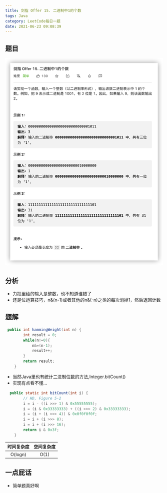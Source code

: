 ```yaml
---
title: 剑指 Offer 15. 二进制中1的个数
tags: Java
category: LeetCode每日一题
date: 2021-06-23 09:08:39
---
```


<!-- more -->

## 题目

![image-20210623090938938](https://raw.githubusercontent.com/C1EYE/figureBed/main/img/20210623090939.png)

## 分析

- 力扣里给的输入是整数，也不知道谁错了
- 还是位运算技巧，n&(n-1)或者其他的n&(-n)之类的每次消掉1，然后返回计数

## 题解

```java
 public int hammingWeight(int n) {
        int result = 0;
        while(n!=0){
            n&=(n-1);
            result++;
        }
        return result;
    }
```

- 当然Java里也有统计二进制位数的方法,Integer.bitCount()
- 实现有点看不懂...

```java
  public static int bitCount(int i) {
        // HD, Figure 5-2
        i = i - ((i >>> 1) & 0x55555555);
        i = (i & 0x33333333) + ((i >>> 2) & 0x33333333);
        i = (i + (i >>> 4)) & 0x0f0f0f0f;
        i = i + (i >>> 8);
        i = i + (i >>> 16);
        return i & 0x3f;
    }
```



| 时间复杂度 | 空间复杂度 |
| :--------: | :--------: |
|    O(logn)    |    O(1)    |



## 一点屁话

- 简单题真好啊

